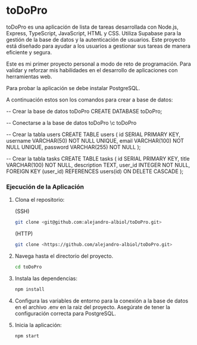 # toDoPro
toDoPro es una aplicación de lista de tareas desarrollada con Node.js, Express, TypeScript, JavaScript, HTML y CSS. Utiliza Supabase para la gestión de la base de datos y la autenticación de usuarios. Este proyecto está diseñado para ayudar a los usuarios a gestionar sus tareas de manera eficiente y segura.

Este es mi primer proyecto personal a modo de reto de programación. Para validar y reforzar mis habilidades en el desarrollo de aplicaciones con herramientas web.

Para probar la aplicación se debe instalar PostgreSQL.

A continuación estos son los comandos para crear a base de datos:

-- Crear la base de datos toDoPro
CREATE DATABASE toDoPro;

-- Conectarse a la base de datos toDoPro
\c toDoPro

-- Crear la tabla users
CREATE TABLE users (
    id SERIAL PRIMARY KEY,
    username VARCHAR(50) NOT NULL UNIQUE,
    email VARCHAR(100) NOT NULL UNIQUE,
    password VARCHAR(255) NOT NULL
);

-- Crear la tabla tasks
CREATE TABLE tasks (
    id SERIAL PRIMARY KEY,
    title VARCHAR(100) NOT NULL,
    description TEXT,
    user_id INTEGER NOT NULL,
    FOREIGN KEY (user_id) REFERENCES users(id) ON DELETE CASCADE
);


### Ejecución de la Aplicación

1. Clona el repositorio:

    (SSH)
    ```bash
    git clone <git@github.com:alejandro-albiol/toDoPro.git>
    ```
    (HTTP)
    ```bash
    git clone <https://github.com/alejandro-albiol/toDoPro.git>
    ```

2. Navega hasta el directorio del proyecto.

    ```bash
    cd toDoPro
    ```
3. Instala las dependencias:

    ```bash
    npm install
    ```

4. Configura las variables de entorno para la conexión a la base de datos en el archivo .env en la raiz del proyecto. Asegúrate de tener la configuración correcta para PostgreSQL.

5. Inicia la aplicación:

    ```bash
    npm start
    ```
